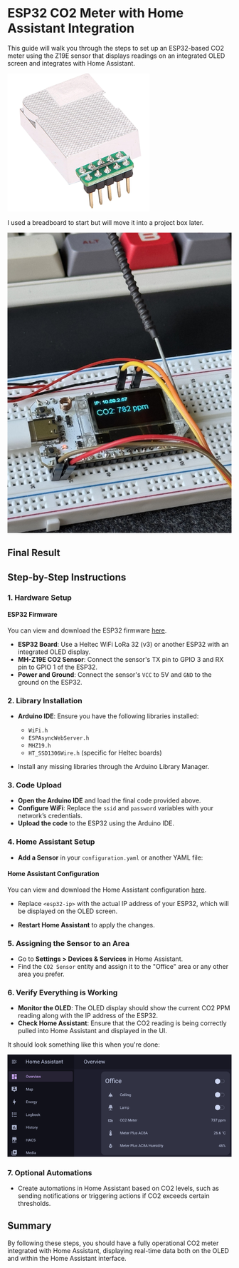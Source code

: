 
# ESP32 CO2 Meter with Home Assistant Integration

This guide will walk you through the steps to set up an ESP32-based CO2 meter using the Z19E sensor that displays readings on an integrated OLED screen and integrates with Home Assistant.

![Z19E](./images/Z19E.png)

I used a breadboard to start but will move it into a project box later.

![Prototype](./images/prototype.jpeg)

## Final Result

## Step-by-Step Instructions

### 1. **Hardware Setup**

#### ESP32 Firmware

You can view and download the ESP32 firmware [here](./esp32_code.ino).

- **ESP32 Board**: Use a Heltec WiFi LoRa 32 (v3) or another ESP32 with an integrated OLED display.
- **MH-Z19E CO2 Sensor**: Connect the sensor's TX pin to GPIO 3 and RX pin to GPIO 1 of the ESP32.
- **Power and Ground**: Connect the sensor's `VCC` to 5V and `GND` to the ground on the ESP32.

### 2. **Library Installation**

- **Arduino IDE**: Ensure you have the following libraries installed:
  - `WiFi.h`
  - `ESPAsyncWebServer.h`
  - `MHZ19.h`
  - `HT_SSD1306Wire.h` (specific for Heltec boards)

- Install any missing libraries through the Arduino Library Manager.

### 3. **Code Upload**

- **Open the Arduino IDE** and load the final code provided above.
- **Configure WiFi**: Replace the `ssid` and `password` variables with your network’s credentials.
- **Upload the code** to the ESP32 using the Arduino IDE.

### 4. **Home Assistant Setup**

- **Add a Sensor** in your `configuration.yaml` or another YAML file:

#### Home Assistant Configuration

You can view and download the Home Assistant configuration [here](./config/home_assistant.yaml).

- Replace `<esp32-ip>` with the actual IP address of your ESP32, which will be displayed on the OLED screen.

- **Restart Home Assistant** to apply the changes.

### 5. **Assigning the Sensor to an Area**

- Go to **Settings > Devices & Services** in Home Assistant.
- Find the `CO2 Sensor` entity and assign it to the "Office" area or any other area you prefer.

### 6. **Verify Everything is Working**

- **Monitor the OLED**: The OLED display should show the current CO2 PPM reading along with the IP address of the ESP32.
- **Check Home Assistant**: Ensure that the CO2 reading is being correctly pulled into Home Assistant and displayed in the UI.

It should look something like this when you're done:

![Result](./images/result.png)

### 7. **Optional Automations**

- Create automations in Home Assistant based on CO2 levels, such as sending notifications or triggering actions if CO2 exceeds certain thresholds.

## Summary

By following these steps, you should have a fully operational CO2 meter integrated with Home Assistant, displaying real-time data both on the OLED and within the Home Assistant interface.
